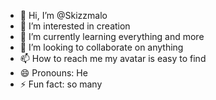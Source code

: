 - 👋 Hi, I’m @Skizzmalo
- 👀 I’m interested in creation
- 🌱 I’m currently learning everything and more
- 💞️ I’m looking to collaborate on anything
- 📫 How to reach me my avatar is easy to find
- 😄 Pronouns: He
- ⚡ Fun fact: so many

<!---
Skizzmalo/Skizzmalo is a ✨ special ✨ repository because its `README.md` (this file) appears on your GitHub profile.
You can click the Preview link to take a look at your changes.
--->
